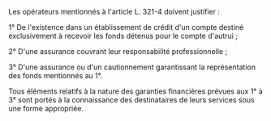 Les opérateurs mentionnés à l'article L. 321-4 doivent justifier : 


  

1° De l'existence dans un établissement de crédit d'un compte destiné exclusivement à recevoir les fonds détenus pour le compte d'autrui ; 


  

2° D'une assurance couvrant leur responsabilité professionnelle ; 


  

3° D'une assurance ou d'un cautionnement garantissant la représentation des fonds mentionnés au 1°. 


Tous éléments relatifs à la nature des garanties financières prévues aux 1° à 3° sont portés à la connaissance des destinataires de leurs services sous une forme appropriée.

